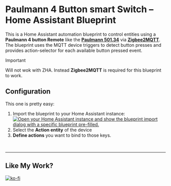 # Paulmann 4 Button smart Switch – Home Assistant Blueprint

This is a Home Assistant automation blueprint to control entities using a **Paulmann 4 button Remote** like the **[Paulmann 501.34](https://www.zigbee2mqtt.io/devices/501.34.html)** via **[Zigbee2MQTT](https://github.com/Koenkk/zigbee2mqtt)**. The blueprint uses the MQTT device triggers to detect button presses and provides action-selector for each available button pressed event.

> [!IMPORTANT]  
> Will not wok with ZHA. Instead **Zigbee2MQTT** is required for this blueprint to work.


## Configuration

This one is pretty easy:
1. Import the blueprint to your Home Assistant instance: <br>
   [![Open your Home Assistant instance and show the blueprint import dialog with a specific blueprint pre-filled.](https://my.home-assistant.io/badges/blueprint_import.svg)](https://my.home-assistant.io/redirect/blueprint_import/?blueprint_url=https://github.com/Flo-R1der/My_Smart-Home_stuff/blob/dev/Paulmann-501.34/Paulmann-501.34.yaml)
2. Select the **Action entity** of the device
3. **Define actions** you want to bind to those keys.

<br>

---

## Like My Work?
[![ko-fi](https://ko-fi.com/img/githubbutton_sm.svg)](https://ko-fi.com/I3I4160K4Y)
